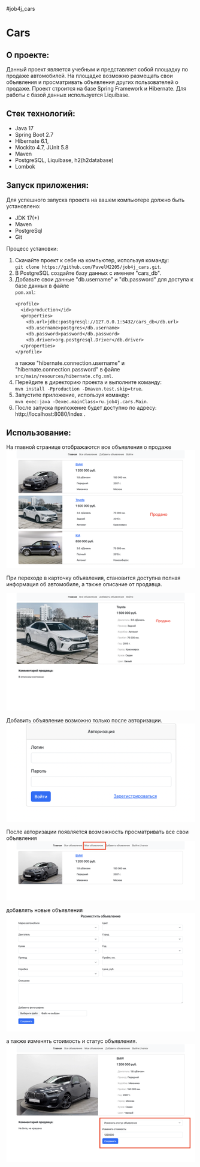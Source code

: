 #job4j_cars

# Cars
## О проекте:

Данный проект является учебным и представляет собой площадку
по продаже автомобилей. На площадке возможно размещать свои
объявления и просматривать объявления других пользователей
о продаже. Проект строится на базе Spring Framework и Hibernate.
Для работы с базой данных используется Liquibase.

## Стек технологий:

+ Java 17
+ Spring Boot 2.7
+ Hibernate 6.1, 
+ Mockito 4.7, JUnit 5.8
+ Maven 
+ PostgreSQL, Liquibase, h2(h2database)
+ Lombok

## Запуск приложения:

Для успешного запуска проекта на вашем компьютере
должно быть установлено:
- JDK 17(+)
- Maven
- PostgreSql
- Git

Процесс установки:
1. Скачайте проект к себе на компьютер, используя команду:  
   `git clone https://github.com/PavelM2205/job4j_cars.git`.
2. В PostgreSQL создайте базу данных с именем "cars_db".
3. Добавьте свои данные "db.username" и "db.password" для доступа к базе данных в файле  
   `pom.xml`:
    ```
   <profile>
      <id>production</id>
      <properties>
        <db.url>jdbc:postgresql://127.0.0.1:5432/cars_db</db.url>
        <db.username>postgres</db.username>
        <db.password>password</db.password>
        <db.driver>org.postgresql.Driver</db.driver>
      </properties>
    </profile>
    ```    
   а также "hibernate.connection.username" и "hibernate.connection.password"
   в файле `src/main/resources/hibernate.cfg.xml`.
4. Перейдите в директорию проекта и выполните команду:  
   `mvn install -Pproduction -Dmaven.test.skip=true`.
5. Запустите приложение, используя команду:  
   `mvn exec:java -Dexec.mainClass=ru.job4j.cars.Main`.
6. После запуска приложение будет доступно по адресу:
   http://localhost:8080/index .

## Использование:

На главной странице отображаются все объявления о продаже
![ScreenShot](src/main/resources/img/start_page.png)

При переходе в карточку объявления, становится доступна
полная информация об автомобиле, а также описание от 
продавца.

![ScreenShot](src/main/resources/img/post_page.png)

Добавить объявление возможно только после авторизации.
![ScreenShot](src/main/resources/img/login_pange.png)

После авторизации появляется возможность просматривать
все свои объявления
![ScreenShot](src/main/resources/img/my_posts_page.png)

добавлять новые объявления
![ScreenShot](src/main/resources/img/add_post_page.png)


а также изменять стоимость и статус объявления.
![ScreenShot](src/main/resources/img/edit_page.png)

